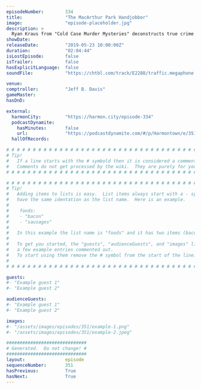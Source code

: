 ```yaml
---
episodeNumber:        334
title:                "The MacArthur Park Handjobber"
image:                "episode-placeholder.jpg"
description: >
  Ryan Kraus from "Cold Case Murder Mysteries" deconstructs true crime and horror and what it means to be the perfect crime, and how one day we're all going to be robots. Also, Spencer's balls are too big. Featuring Dan Harmon, Jeff Bryan Davis, Spencer Crittenden and Ryan Kraus.
showDate:             
releaseDate:          "2019-05-23 10:00:00Z"
duration:             "02:04:44"
isLostEpisode:        false
isTrailer:            false
hasExplicitLanguage:  false
soundFile:            "https://chtbl.com/track/E2288/traffic.megaphone.fm/STA6011347392.mp3?updated=1596570113"

venue:                
comptroller:          "Jeff B. Davis"
gameMaster:           
hasDnD:               

external:
  harmonCity:         "https://harmon.city/episode-334"
  podcastDynamite:
    hasMinutes:       false
    url:              "https://podcastdynamite.com/#/p/Harmontown/e/351/334"
  hallOfRecords:      

# # # # # # # # # # # # # # # # # # # # # # # # # # # # # # # # # # # # # # # # # # # # #
# Tip!
#   If a line starts with the # symbold then it is considered a comment.
#   Comments do not get processed by the wiki.  They are purely for your information.
# # # # # # # # # # # # # # # # # # # # # # # # # # # # # # # # # # # # # # # # # # # # #

# # # # # # # # # # # # # # # # # # # # # # # # # # # # # # # # # # # # # # # # # # # # #
# Tip!
#   Adding items to lists is easy.  List items always start with a - symbol and have
#   have the same identation as the list name.  Here is an example.
#
#    foods:
#    - "bacon"
#    - "sausages"
#
#   In this example the list name is "foods" and it has two items (bacon, and sausages).
#
#   To get you started, the "guests", "audienceGuests", and "images" lists below have
#   a few example entries commented out.
#   To start using them remove the # symbol from the start of the line.
#
# # # # # # # # # # # # # # # # # # # # # # # # # # # # # # # # # # # # # # # # # # # # #

guests:
#- "Example guest 1"
#- "Example guest 2"

audienceGuests:
#- "Example guest 1"
#- "Example guest 2"

images:
#- "/assets/images/episodes/351/example-1.png"
#- "/assets/images/episodes/351/example-2.jpeg"

##############################
# Generated.  Do not change! #
##############################
layout:               episode
sequenceNumber:       351
hasPrevious:          True
hasNext:              True
---
```


<!-- The episode description will be rendered here -->

<!-- Add your content BELOW here -->
<!-- vvvvvvvvvvvvvvvvvvvvvvvvvvv -->




<!-- ^^^^^^^^^^^^^^^^^^^^^^^^^^^ -->
<!-- Add your content ABOVE here -->

<!-- The episode gallery will be rendered here -->